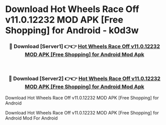 # Download Hot Wheels Race Off v11.0.12232 MOD APK [Free Shopping] for Android - k0d3w


<div align="center">
<h3>🔴 Download [Server1] 👉👉 <a href="https://apk-comot.site?title=Hot_Wheels_Race_Off_v11.0.12232_MOD_APK_[Free_Shopping]_for_Android">Hot Wheels Race Off v11.0.12232 MOD APK [Free Shopping] for Android Mod Apk</a></h3><br>
<h3>🔴 Download [Server2] 👉👉 <a href="https://apk-comot.site?title=Hot_Wheels_Race_Off_v11.0.12232_MOD_APK_[Free_Shopping]_for_Android">Hot Wheels Race Off v11.0.12232 MOD APK [Free Shopping] for Android Mod Apk</a></h3>
</div>



Download Hot Wheels Race Off v11.0.12232 MOD APK [Free Shopping] for Android 

Download Hot Wheels Race Off v11.0.12232 MOD APK [Free Shopping] for Android Mod For Android